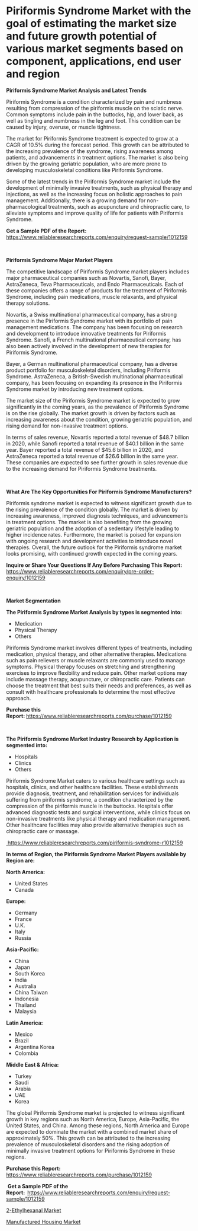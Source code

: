 <p><h1>Piriformis Syndrome Market with the goal of estimating the market size and future growth potential of various market segments based on component, applications, end user and region</h1></p><p><strong>Piriformis Syndrome Market Analysis and Latest Trends</strong></p>
<p><p>Piriformis Syndrome is a condition characterized by pain and numbness resulting from compression of the piriformis muscle on the sciatic nerve. Common symptoms include pain in the buttocks, hip, and lower back, as well as tingling and numbness in the leg and foot. This condition can be caused by injury, overuse, or muscle tightness.</p><p>The market for Piriformis Syndrome treatment is expected to grow at a CAGR of 10.5% during the forecast period. This growth can be attributed to the increasing prevalence of the syndrome, rising awareness among patients, and advancements in treatment options. The market is also being driven by the growing geriatric population, who are more prone to developing musculoskeletal conditions like Piriformis Syndrome.</p><p>Some of the latest trends in the Piriformis Syndrome market include the development of minimally invasive treatments, such as physical therapy and injections, as well as the increasing focus on holistic approaches to pain management. Additionally, there is a growing demand for non-pharmacological treatments, such as acupuncture and chiropractic care, to alleviate symptoms and improve quality of life for patients with Piriformis Syndrome.</p></p>
<p><strong>Get a Sample PDF of the Report:&nbsp;</strong> <a href="https://www.reliableresearchreports.com/enquiry/request-sample/1012159">https://www.reliableresearchreports.com/enquiry/request-sample/1012159</a></p>
<p>&nbsp;</p>
<p><strong>Piriformis Syndrome Major Market Players</strong></p>
<p><p>The competitive landscape of Piriformis Syndrome market players includes major pharmaceutical companies such as Novartis, Sanofi, Bayer, AstraZeneca, Teva Pharmaceuticals, and Endo Pharmaceuticals. Each of these companies offers a range of products for the treatment of Piriformis Syndrome, including pain medications, muscle relaxants, and physical therapy solutions.</p><p>Novartis, a Swiss multinational pharmaceutical company, has a strong presence in the Piriformis Syndrome market with its portfolio of pain management medications. The company has been focusing on research and development to introduce innovative treatments for Piriformis Syndrome. Sanofi, a French multinational pharmaceutical company, has also been actively involved in the development of new therapies for Piriformis Syndrome.</p><p>Bayer, a German multinational pharmaceutical company, has a diverse product portfolio for musculoskeletal disorders, including Piriformis Syndrome. AstraZeneca, a British-Swedish multinational pharmaceutical company, has been focusing on expanding its presence in the Piriformis Syndrome market by introducing new treatment options.</p><p>The market size of the Piriformis Syndrome market is expected to grow significantly in the coming years, as the prevalence of Piriformis Syndrome is on the rise globally. The market growth is driven by factors such as increasing awareness about the condition, growing geriatric population, and rising demand for non-invasive treatment options.</p><p>In terms of sales revenue, Novartis reported a total revenue of $48.7 billion in 2020, while Sanofi reported a total revenue of $40.1 billion in the same year. Bayer reported a total revenue of $45.6 billion in 2020, and AstraZeneca reported a total revenue of $26.6 billion in the same year. These companies are expected to see further growth in sales revenue due to the increasing demand for Piriformis Syndrome treatments.</p></p>
<p>&nbsp;</p>
<p><strong>What Are The Key Opportunities For Piriformis Syndrome Manufacturers?</strong></p>
<p><p>Piriformis syndrome market is expected to witness significant growth due to the rising prevalence of the condition globally. The market is driven by increasing awareness, improved diagnosis techniques, and advancements in treatment options. The market is also benefiting from the growing geriatric population and the adoption of a sedentary lifestyle leading to higher incidence rates. Furthermore, the market is poised for expansion with ongoing research and development activities to introduce novel therapies. Overall, the future outlook for the Piriformis syndrome market looks promising, with continued growth expected in the coming years.</p></p>
<p><strong>Inquire or Share Your Questions If Any Before Purchasing This Report:</strong> <a href="https://www.reliableresearchreports.com/enquiry/pre-order-enquiry/1012159">https://www.reliableresearchreports.com/enquiry/pre-order-enquiry/1012159</a></p>
<p>&nbsp;</p>
<p><strong>Market Segmentation</strong></p>
<p><strong>The Piriformis Syndrome Market Analysis by types is segmented into:</strong></p>
<p><ul><li>Medication</li><li>Physical Therapy</li><li>Others</li></ul></p>
<p><p>Piriformis Syndrome market involves different types of treatments, including medication, physical therapy, and other alternative therapies. Medications such as pain relievers or muscle relaxants are commonly used to manage symptoms. Physical therapy focuses on stretching and strengthening exercises to improve flexibility and reduce pain. Other market options may include massage therapy, acupuncture, or chiropractic care. Patients can choose the treatment that best suits their needs and preferences, as well as consult with healthcare professionals to determine the most effective approach.</p></p>
<p><strong>Purchase this Report:&nbsp;</strong><a href="https://www.reliableresearchreports.com/purchase/1012159">https://www.reliableresearchreports.com/purchase/1012159</a></p>
<p>&nbsp;</p>
<p><strong>The Piriformis Syndrome Market Industry Research by Application is segmented into:</strong></p>
<p><ul><li>Hospitals</li><li>Clinics</li><li>Others</li></ul></p>
<p><p>Piriformis Syndrome Market caters to various healthcare settings such as hospitals, clinics, and other healthcare facilities. These establishments provide diagnosis, treatment, and rehabilitation services for individuals suffering from piriformis syndrome, a condition characterized by the compression of the piriformis muscle in the buttocks. Hospitals offer advanced diagnostic tests and surgical interventions, while clinics focus on non-invasive treatments like physical therapy and medication management. Other healthcare facilities may also provide alternative therapies such as chiropractic care or massage.</p></p>
<p><a href="https://www.reliableresearchreports.com/piriformis-syndrome-r1012159">&nbsp;https://www.reliableresearchreports.com/piriformis-syndrome-r1012159</a></p>
<p><strong>In terms of Region, the Piriformis Syndrome Market Players available by Region are:</strong></p>
<p>
    <p> <strong> North America: </strong>
        <ul>
            <li>United States</li>
            <li>Canada</li>
        </ul>
        </p> 
    <p> <strong> Europe: </strong>
        <ul>
            <li>Germany</li>
            <li>France</li>
            <li>U.K.</li>
            <li>Italy</li>
            <li>Russia</li>
        </ul>
        </p> 
    <p> <strong> Asia-Pacific: </strong>
        <ul>
            <li>China</li>
            <li>Japan</li>
            <li>South Korea</li>
            <li>India</li>
            <li>Australia</li>
            <li>China Taiwan</li>
            <li>Indonesia</li>
            <li>Thailand</li>
            <li>Malaysia</li>
        </ul>
        </p> 
    <p> <strong> Latin America: </strong>
        <ul>
            <li>Mexico</li>
            <li>Brazil</li>
            <li>Argentina Korea</li>
            <li>Colombia</li>
        </ul>
        </p> 
    <p> <strong> Middle East & Africa: </strong>
        <ul>
            <li>Turkey</li>
            <li>Saudi</li>
            <li>Arabia</li>
            <li>UAE</li>
            <li>Korea</li>
        </ul>
    </p>
    </p>
<p><p>The global Piriformis Syndrome market is projected to witness significant growth in key regions such as North America, Europe, Asia-Pacific, the United States, and China. Among these regions, North America and Europe are expected to dominate the market with a combined market share of approximately 50%. This growth can be attributed to the increasing prevalence of musculoskeletal disorders and the rising adoption of minimally invasive treatment options for Piriformis Syndrome in these regions.</p></p>
<p><strong>Purchase this Report: </strong><a href="https://www.reliableresearchreports.com/purchase/1012159">https://www.reliableresearchreports.com/purchase/1012159</a></p>
<p>&nbsp;<strong>Get a Sample PDF of the Report:&nbsp;&nbsp;</strong><a href="https://www.reliableresearchreports.com/enquiry/request-sample/1012159">https://www.reliableresearchreports.com/enquiry/request-sample/1012159</a></p>
<p><strong></strong></p>
<p><p><a href="https://issuu.com/reportprime-2/docs/2-ethylhexanal-market-size-2030.pptx">2-Ethylhexanal Market</a></p><p><a href="https://github.com/sofayahoo2023/Market-Research-Report-List-4/blob/main/manufactured-housing-market.md">Manufactured Housing Market</a></p></p>
